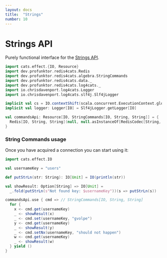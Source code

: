 ```yaml
---
layout: docs
title:  "Strings"
number: 10
---
```


# Strings API

Purely functional interface for the [Strings API](https://redis.io/commands#string).

```scala mdoc:invisible
import cats.effect.{IO, Resource}
import dev.profunktor.redis4cats.Redis
import dev.profunktor.redis4cats.algebra.StringCommands
import dev.profunktor.redis4cats.data._
import dev.profunktor.redis4cats.log4cats._
import io.chrisdavenport.log4cats.Logger
import io.chrisdavenport.log4cats.slf4j.Slf4jLogger

implicit val cs = IO.contextShift(scala.concurrent.ExecutionContext.global)
implicit val logger: Logger[IO] = Slf4jLogger.getLogger[IO]

val commandsApi: Resource[IO, StringCommands[IO, String, String]] = {
  Redis[IO, String, String](null, null.asInstanceOf[RedisCodec[String, String]]).map(_.asInstanceOf[StringCommands[IO, String, String]])
}
```

### String Commands usage

Once you have acquired a connection you can start using it:

```scala mdoc:silent
import cats.effect.IO

val usernameKey = "users"

def putStrLn(str: String): IO[Unit] = IO(println(str))

val showResult: Option[String] => IO[Unit] =
  _.fold(putStrLn(s"Not found key: $usernameKey"))(s => putStrLn(s))

commandsApi.use { cmd => // StringCommands[IO, String, String]
  for {
    x <- cmd.get(usernameKey)
    _ <- showResult(x)
    _ <- cmd.set(usernameKey, "gvolpe")
    y <- cmd.get(usernameKey)
    _ <- showResult(y)
    _ <- cmd.setNx(usernameKey, "should not happen")
    w <- cmd.get(usernameKey)
    _ <- showResult(w)
  } yield ()
}
```

